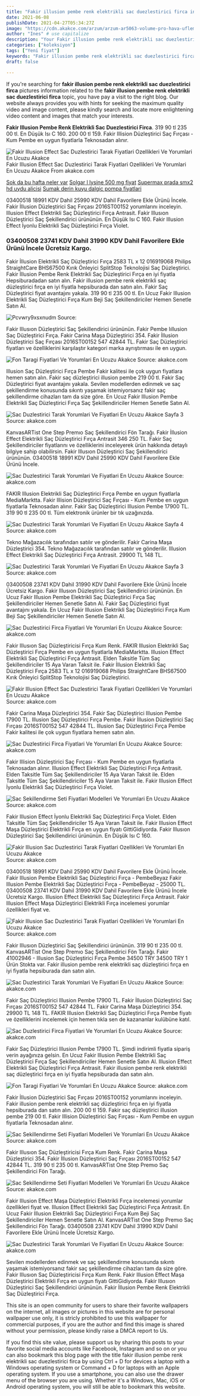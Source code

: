 ```yaml
---
title: "Fakir illusion pembe renk elektrikli sac duezlestirici firca information"
date: 2021-06-08
publishDate: 2021-04-27T05:34:27Z
image: "https://cdn.akakce.com/arzum/arzum-ar5063-volume-pro-hava-uflemeli-elektrikli-sac-fircasi-x.jpg"
author: "Ines" # use capitalize
description: "Your Fakir illusion pembe renk elektrikli sac duezlestirici firca images are available. Fakir illusion pembe renk elektrikli sac duezlestirici firca are a topic that is being searched for and liked by netizens now. You can Find and Download the Fakir illusion pembe renk elektrikli sac duezlestirici firca files here. Find and Download all free images."
categories: ["koleksiyon"]
tags: ["Yeni fiyat"]
keywords: "Fakir illusion pembe renk elektrikli sac duezlestirici firca"
draft: false

---
```


If you're searching for **fakir illusion pembe renk elektrikli sac duezlestirici firca** pictures information related to the **fakir illusion pembe renk elektrikli sac duezlestirici firca** topic, you have pay a visit to the right  blog.  Our website always  provides you with  hints  for seeking  the maximum  quality video and image  content, please kindly search and locate more enlightening video content and images  that match your interests.

**Fakir Illusion Pembe Renk Elektrikli Sac Duezlestirici Firca**. 319 90 tl 235 00 tl. En Düşük Isı C 160. 200 00 tl 159. Fakir Illision Düzleştirici Saç Fırçası - Kum Pembe en uygun fiyatlarla Teknosadan alınır.

![Fakir Illusion Effect Sac Duzlestirici Tarak Fiyatlari Ozellikleri Ve Yorumlari En Ucuzu Akakce](https://cdn.akakce.com/fakir/fakir-illusion-effect-z.jpg "Fakir Illusion Effect Sac Duzlestirici Tarak Fiyatlari Ozellikleri Ve Yorumlari En Ucuzu Akakce")
Fakir Illusion Effect Sac Duzlestirici Tarak Fiyatlari Ozellikleri Ve Yorumlari En Ucuzu Akakce From akakce.com

[Sok da bu hafta neler var](/sok-da-bu-hafta-neler-var/)
[Solgar l lysine 500 mg fiyat](/solgar-l-lysine-500-mg-fiyat/)
[Supermax prada smx2 hd uydu alicisi](/supermax-prada-smx2-hd-uydu-alicisi/)
[Sumak derin kuyu dalgic pompa fiyatlari](/sumak-derin-kuyu-dalgic-pompa-fiyatlari/)

03400518 18991 KDV Dahil 25990 KDV Dahil Favorilere Ekle Ürünü İncele. Fakir İllusion Düzleştirici Saç Fırçası 2016ST00152 yorumlarını inceleyin. Illusion Effect Elektrikli Saç Düzleştirici Fırça Antrasit. Fakir Illusıon Düzleştirici Saç Şekillendirici ürününün. En Düşük Isı C 160. Fakir Illusion Effect İyonlu Elektrikli Saç Düzleştirici Fırça Violet.

### 03400508 23741 KDV Dahil 31990 KDV Dahil Favorilere Ekle Ürünü İncele Ücretsiz Kargo.

Fakir İllusion Elektrikli Saç Düzleştirici Fırça 2583 TL x 12 016919068 Philips StraightCare BHS67500 Kırık Önleyici SplitStop Teknolojisi Saç Düzleştirici. Fakir İllusion Pembe Renk Elektrikli Saç Düzleştirici Fırça en iyi fiyatla Hepsiburadadan satın alın. Fakir illusion pembe renk elektrikli saç düzleştirici fırça en iyi fiyatla hepsiburada dan satın alın. Fakir Saç Düzleştirici fiyat avantajını yakala. 319 90 tl 235 00 tl. En Ucuz Fakir Illusion Elektrikli Saç Düzleştirici Fırça Kum Beji Saç Şekillendiriciler Hemen Senetle Satın Al.


![Pcvwry9xsxnudm](https://iis-akakce.akamaized.net/p.x?%2F%2Fmcdn01%2Egittigidiyor%2Enet%2F69309%2F693092979%5F0%2Ejpg "Pcvwry9xsxnudm")
Source: 

Fakir Illusıon Düzleştirici Saç Şekillendirici ürününün. Fakir Pembe Iıllusion Saç Düzleştirici Fırça. Fakir Carina Maşa Düzleştirici 354. Fakir İllusion Düzleştirici Saç Fırçası 2016ST00152 547 42844 TL. Fakir Saç Düzleştirici fiyatları ve özelliklerini karşılaştır kategori marka ayrıştırması ile en uygun.

![Fon Taragi Fiyatlari Ve Yorumlari En Ucuzu Akakce](https://cdn.akakce.com/dyson/dyson-supersonic-fon-fircasi-ve-sac-acma-taragi-hediyeli-ozel-seri-x.jpg "Fon Taragi Fiyatlari Ve Yorumlari En Ucuzu Akakce")
Source: akakce.com

Illusion Saç Düzleştirici Fırça Pembe Fakir kalitesi ile çok uygun fiyatlara hemen satın alın. Fakir saç düzleştirici illusion pembe 219 00 tl. Fakir Saç Düzleştirici fiyat avantajını yakala. Sevilen modellerden edinmek ve saç şekillendirme konusunda sıkıntı yaşamak istemiyorsanız fakir saç şekillendirme cihazları tam da size göre. En Ucuz Fakir Illusion Pembe Elektrikli Saç Düzleştirici Fırça Saç Şekillendiriciler Hemen Senetle Satın Al.

![Sac Duzlestirici Tarak Yorumlari Ve Fiyatlari En Ucuzu Akakce Sayfa 3](https://iis-akakce.akamaized.net/p.x?%2F%2Fproductimages%2Ehepsiburada%2Enet%2Fs%2F11%2F600%2F9015184556082%2Ejpg "Sac Duzlestirici Tarak Yorumlari Ve Fiyatlari En Ucuzu Akakce Sayfa 3")
Source: akakce.com

KanvasARTist One Step Premıo Saç Şekillendirici Fön Tarağı. Fakir İllusion Effect Elektrikli Saç Düzleştirici Fırça Antrasit 346 250 TL. Fakir Saç Şekillendiriciler fiyatlarını ve özelliklerini inceleyerek ürün hakkında detaylı bilgiye sahip olabilirsin. Fakir Illusıon Düzleştirici Saç Şekillendirici ürününün. 03400518 18991 KDV Dahil 25990 KDV Dahil Favorilere Ekle Ürünü İncele.

![Sac Duzlestirici Tarak Yorumlari Ve Fiyatlari En Ucuzu Akakce](https://cdn.akakce.com/rowenta/rowenta-cf9530-brush-activ-sac-fircasi-x.jpg "Sac Duzlestirici Tarak Yorumlari Ve Fiyatlari En Ucuzu Akakce")
Source: akakce.com

FAKIR Illusion Elektrikli Saç Düzleştirici Fırça Pembe en uygun fiyatlarla MediaMarktta. Fakir Illision Düzleştirici Saç Fırçası - Kum Pembe en uygun fiyatlarla Teknosadan alınır. Fakir Saç Düzleştirici Illusion Pembe 17900 TL. 319 90 tl 235 00 tl. Tüm elektronik ürünler bir tık uzağınızda.

![Sac Duzlestirici Tarak Yorumlari Ve Fiyatlari En Ucuzu Akakce Sayfa 4](https://iis-akakce.akamaized.net/p.x?%2F%2Fcdn%2Edsmcdn%2Ecom%2Fty30%2Fproduct%2Fmedia%2Fimages%2F20201205%2F9%2F35190971%2F78260006%2F1%2F1%5Forg%5Fzoom%2Ejpg%3FboutiqueId%3D566944%26merchantId%3D246005 "Sac Duzlestirici Tarak Yorumlari Ve Fiyatlari En Ucuzu Akakce Sayfa 4")
Source: akakce.com

Tekno Mağazacılık tarafından satılır ve gönderilir. Fakir Carina Maşa Düzleştirici 354. Tekno Mağazacılık tarafından satılır ve gönderilir. Illusion Effect Elektrikli Saç Düzleştirici Fırça Antrasit. 29900 TL 148 TL.

![Sac Duzlestirici Tarak Yorumlari Ve Fiyatlari En Ucuzu Akakce Sayfa 3](https://cdn.akakce.com/remington/remington-as800-dry-style-airstyler-sac-fircasi-x.jpg "Sac Duzlestirici Tarak Yorumlari Ve Fiyatlari En Ucuzu Akakce Sayfa 3")
Source: akakce.com

03400508 23741 KDV Dahil 31990 KDV Dahil Favorilere Ekle Ürünü İncele Ücretsiz Kargo. Fakir Illusıon Düzleştirici Saç Şekillendirici ürününün. En Ucuz Fakir Illusion Pembe Elektrikli Saç Düzleştirici Fırça Saç Şekillendiriciler Hemen Senetle Satın Al. Fakir Saç Düzleştirici fiyat avantajını yakala. En Ucuz Fakir Illusion Elektrikli Saç Düzleştirici Fırça Kum Beji Saç Şekillendiriciler Hemen Senetle Satın Al.

![Sac Duzlestirici Firca Fiyatlari Ve Yorumlari En Ucuzu Akakce](https://iis-akakce.akamaized.net/p.x?%2F%2Fcdn%2Edsmcdn%2Ecom%2Fty102%2Fproduct%2Fmedia%2Fimages%2F20210417%2F9%2F80798171%2F147389012%2F1%2F1%5Forg%5Fzoom%2Ejpg%3FboutiqueId%3D562083%26merchantId%3D141452 "Sac Duzlestirici Firca Fiyatlari Ve Yorumlari En Ucuzu Akakce")
Source: akakce.com

Fakir Illusıon Saç Düzleştiricisi Fırça Kum Renk. FAKIR Illusion Elektrikli Saç Düzleştirici Fırça Pembe en uygun fiyatlarla MediaMarktta. Illusion Effect Elektrikli Saç Düzleştirici Fırça Antrasit. Elden Taksitle Tüm Saç Şekillendiriciler 15 Aya Varan Taksit ile. Fakir İllusion Elektrikli Saç Düzleştirici Fırça 2583 TL x 12 016919068 Philips StraightCare BHS67500 Kırık Önleyici SplitStop Teknolojisi Saç Düzleştirici.

![Fakir Illusion Effect Sac Duzlestirici Tarak Fiyatlari Ozellikleri Ve Yorumlari En Ucuzu Akakce](https://cdn.akakce.com/fakir/fakir-illusion-effect-z.jpg "Fakir Illusion Effect Sac Duzlestirici Tarak Fiyatlari Ozellikleri Ve Yorumlari En Ucuzu Akakce")
Source: akakce.com

Fakir Carina Maşa Düzleştirici 354. Fakir Saç Düzleştirici Illusion Pembe 17900 TL. Illusion Saç Düzleştirici Fırça Pembe. Fakir İllusion Düzleştirici Saç Fırçası 2016ST00152 547 42844 TL. Illusion Saç Düzleştirici Fırça Pembe Fakir kalitesi ile çok uygun fiyatlara hemen satın alın.

![Sac Duzlestirici Firca Fiyatlari Ve Yorumlari En Ucuzu Akakce](https://iis-akakce.akamaized.net/p.x?%2F%2Fproductimages%2Ehepsiburada%2Enet%2Fs%2F66%2F600%2F110000007904202%2Ejpg "Sac Duzlestirici Firca Fiyatlari Ve Yorumlari En Ucuzu Akakce")
Source: akakce.com

Fakir Illision Düzleştirici Saç Fırçası - Kum Pembe en uygun fiyatlarla Teknosadan alınır. Illusion Effect Elektrikli Saç Düzleştirici Fırça Antrasit. Elden Taksitle Tüm Saç Şekillendiriciler 15 Aya Varan Taksit ile. Elden Taksitle Tüm Saç Şekillendiriciler 15 Aya Varan Taksit ile. Fakir Illusion Effect İyonlu Elektrikli Saç Düzleştirici Fırça Violet.

![Sac Sekillendirme Seti Fiyatlari Modelleri Ve Yorumlari En Ucuzu Akakce](https://cdn.akakce.com/grundig/grundig-hs-7080-iyonlu-x.jpg "Sac Sekillendirme Seti Fiyatlari Modelleri Ve Yorumlari En Ucuzu Akakce")
Source: akakce.com

Fakir Illusion Effect İyonlu Elektrikli Saç Düzleştirici Fırça Violet. Elden Taksitle Tüm Saç Şekillendiriciler 15 Aya Varan Taksit ile. Fakir Illusion Effect Maşa Düzleştirici Elektrikli Fırça en uygun fiyatı GittiGidiyorda. Fakir Illusıon Düzleştirici Saç Şekillendirici ürününün. En Düşük Isı C 160.

![Fakir Illusion Sac Duzlestirici Tarak Fiyatlari Ozellikleri Ve Yorumlari En Ucuzu Akakce](https://cdn.akakce.com/fakir/fakir-illusion-z.jpg "Fakir Illusion Sac Duzlestirici Tarak Fiyatlari Ozellikleri Ve Yorumlari En Ucuzu Akakce")
Source: akakce.com

03400518 18991 KDV Dahil 25990 KDV Dahil Favorilere Ekle Ürünü İncele. Fakir Illusion Pembe Elektrikli Saç Düzleştirici Fırça - PembeBeyaz Fakir Illusion Pembe Elektrikli Saç Düzleştirici Fırça - PembeBeyaz - 25000 TL. 03400508 23741 KDV Dahil 31990 KDV Dahil Favorilere Ekle Ürünü İncele Ücretsiz Kargo. Illusion Effect Elektrikli Saç Düzleştirici Fırça Antrasit. Fakir Illusion Effect Maşa Düzleştirici Elektrikli Fırça incelemesi yorumlar özellikleri fiyat ve.

![Fakir Illusion Sac Duzlestirici Tarak Fiyatlari Ozellikleri Ve Yorumlari En Ucuzu Akakce](https://cdn.akakce.com/fakir/fakir-illusion-1-z.jpg "Fakir Illusion Sac Duzlestirici Tarak Fiyatlari Ozellikleri Ve Yorumlari En Ucuzu Akakce")
Source: akakce.com

Fakir Illusıon Düzleştirici Saç Şekillendirici ürününün. 319 90 tl 235 00 tl. KanvasARTist One Step Premıo Saç Şekillendirici Fön Tarağı. Fakir 41002946 - Illusion Saç Düzleştirici Fırça Pembe 34500 TRY 34500 TRY 1 Ürün Stokta var. Fakir illusion pembe renk elektrikli saç düzleştirici fırça en iyi fiyatla hepsiburada dan satın alın.

![Sac Duzlestirici Tarak Yorumlari Ve Fiyatlari En Ucuzu Akakce](https://cdn.akakce.com/rowenta/rowenta-cf6220-express-x.jpg "Sac Duzlestirici Tarak Yorumlari Ve Fiyatlari En Ucuzu Akakce")
Source: akakce.com

Fakir Saç Düzleştirici Illusion Pembe 17900 TL. Fakir İllusion Düzleştirici Saç Fırçası 2016ST00152 547 42844 TL. Fakir Carina Maşa Düzleştirici 354. 29900 TL 148 TL. FAKIR Illusion Elektrikli Saç Düzleştirici Fırça Pembe fiyatı ve özelliklerini incelemek için hemen tıkla sen de kazananlar kulübüne katıl.

![Sac Duzlestirici Firca Fiyatlari Ve Yorumlari En Ucuzu Akakce](https://iis-akakce.akamaized.net/p.x?%2F%2Fmcdn01%2Egittigidiyor%2Enet%2F68124%2F681243065%5F0%2Ejpg "Sac Duzlestirici Firca Fiyatlari Ve Yorumlari En Ucuzu Akakce")
Source: akakce.com

Fakir Saç Düzleştirici Illusion Pembe 17900 TL. Şimdi indirimli fiyatla sipariş verin ayağınıza gelsin. En Ucuz Fakir Illusion Pembe Elektrikli Saç Düzleştirici Fırça Saç Şekillendiriciler Hemen Senetle Satın Al. Illusion Effect Elektrikli Saç Düzleştirici Fırça Antrasit. Fakir illusion pembe renk elektrikli saç düzleştirici fırça en iyi fiyatla hepsiburada dan satın alın.

![Fon Taragi Fiyatlari Ve Yorumlari En Ucuzu Akakce](https://iis-akakce.akamaized.net/p.x?%2F%2Fproductimages%2Ehepsiburada%2Enet%2Fs%2F47%2F600%2F10924327698482%2Ejpg "Fon Taragi Fiyatlari Ve Yorumlari En Ucuzu Akakce")
Source: akakce.com

Fakir İllusion Düzleştirici Saç Fırçası 2016ST00152 yorumlarını inceleyin. Fakir illusion pembe renk elektrikli saç düzleştirici fırça en iyi fiyatla hepsiburada dan satın alın. 200 00 tl 159. Fakir saç düzleştirici illusion pembe 219 00 tl. Fakir Illision Düzleştirici Saç Fırçası - Kum Pembe en uygun fiyatlarla Teknosadan alınır.

![Sac Sekillendirme Seti Fiyatlari Modelleri Ve Yorumlari En Ucuzu Akakce](https://cdn.akakce.com/babyliss/babyliss-ms21e-style-mix-x.jpg "Sac Sekillendirme Seti Fiyatlari Modelleri Ve Yorumlari En Ucuzu Akakce")
Source: akakce.com

Fakir Illusıon Saç Düzleştiricisi Fırça Kum Renk. Fakir Carina Maşa Düzleştirici 354. Fakir İllusion Düzleştirici Saç Fırçası 2016ST00152 547 42844 TL. 319 90 tl 235 00 tl. KanvasARTist One Step Premıo Saç Şekillendirici Fön Tarağı.

![Sac Sekillendirme Seti Fiyatlari Modelleri Ve Yorumlari En Ucuzu Akakce](https://cdn.akakce.com/fakir/fakir-pixie-x.jpg "Sac Sekillendirme Seti Fiyatlari Modelleri Ve Yorumlari En Ucuzu Akakce")
Source: akakce.com

Fakir Illusion Effect Maşa Düzleştirici Elektrikli Fırça incelemesi yorumlar özellikleri fiyat ve. Illusion Effect Elektrikli Saç Düzleştirici Fırça Antrasit. En Ucuz Fakir Illusion Elektrikli Saç Düzleştirici Fırça Kum Beji Saç Şekillendiriciler Hemen Senetle Satın Al. KanvasARTist One Step Premıo Saç Şekillendirici Fön Tarağı. 03400508 23741 KDV Dahil 31990 KDV Dahil Favorilere Ekle Ürünü İncele Ücretsiz Kargo.

![Sac Duzlestirici Tarak Yorumlari Ve Fiyatlari En Ucuzu Akakce](https://cdn.akakce.com/arzum/arzum-ar5063-volume-pro-hava-uflemeli-elektrikli-sac-fircasi-x.jpg "Sac Duzlestirici Tarak Yorumlari Ve Fiyatlari En Ucuzu Akakce")
Source: akakce.com

Sevilen modellerden edinmek ve saç şekillendirme konusunda sıkıntı yaşamak istemiyorsanız fakir saç şekillendirme cihazları tam da size göre. Fakir Illusıon Saç Düzleştiricisi Fırça Kum Renk. Fakir Illusion Effect Maşa Düzleştirici Elektrikli Fırça en uygun fiyatı GittiGidiyorda. Fakir Illusıon Düzleştirici Saç Şekillendirici ürününün. Fakir İllusion Pembe Renk Elektrikli Saç Düzleştirici Fırça.

This site is an open community for users to share their favorite wallpapers on the internet, all images or pictures in this website are for personal wallpaper use only, it is stricly prohibited to use this wallpaper for commercial purposes, if you are the author and find this image is shared without your permission, please kindly raise a DMCA report to Us.

If you find this site value, please support us by sharing this posts to your favorite social media accounts like Facebook, Instagram and so on or you can also bookmark this blog page with the title fakir illusion pembe renk elektrikli sac duezlestirici firca by using Ctrl + D for devices a laptop with a Windows operating system or Command + D for laptops with an Apple operating system. If you use a smartphone, you can also use the drawer menu of the browser you are using. Whether it's a Windows, Mac, iOS or Android operating system, you will still be able to bookmark this website.
